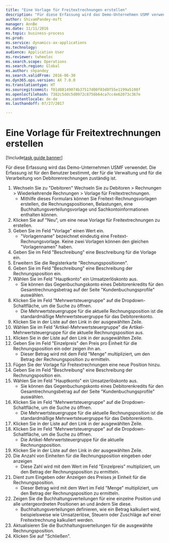 ```yaml
--- 
title: "Eine Vorlage für Freitextrechnungen erstellen"
description: "Für diese Erfassung wird das Demo-Unternehmen USMF verwendet."
author: ShivamPandey-msft
manager: AnnBe
ms.date: 11/11/2016
ms.topic: business-process
ms.prod: 
ms.service: dynamics-ax-applications
ms.technology: 
audience: Application User
ms.reviewer: twheeloc
ms.search.scope: Operations
ms.search.region: Global
ms.author: shpandey
ms.search.validFrom: 2016-06-30
ms.dyn365.ops.version: AX 7.0.0
ms.translationtype: HT
ms.sourcegitcommit: f01d88149074b37517d00f03d8f55e1199a5198f
ms.openlocfilehash: 7382c5ddc5d0972c8756b64ca7cc4e62073c367e
ms.contentlocale: de-de
ms.lasthandoff: 07/27/2017

---
```

# <a name="create-a-free-text-invoice-template"></a>Eine Vorlage für Freitextrechnungen erstellen

[!include[task guide banner](../../includes/task-guide-banner.md)]

Für diese Erfassung wird das Demo-Unternehmen USMF verwendet. Die Erfassung ist für den Benutzer bestimmt, der für die Verwaltung und für die Verarbeitung von Debitorenrechnungen zuständig ist.

1. Wechseln Sie zu "Debitoren" Wechseln Sie zu Debitoren > Rechnungen > Wiederkehrende Rechnungen > Vorlage für Freitextrechnungen.
    * Mithilfe dieses Formulars können Sie Freitext-Rechnungsvorlagen erstellen, die Rechnungspositionen, Belastungen, eine Buchhaltungsverteilungsvorlage und Sachkontoinformationen enthalten können.  
2. Klicken Sie auf "Neu", um eine neue Vorlage für Freitextrechnungen zu erstellen.
3. Geben Sie im Feld "Vorlage" einen Wert ein.
    * "Vorlagenname" bezeichnet eindeutig eine Freitext-Rechnungsvorlage. Keine zwei Vorlagen können den gleichen "Vorlagennamen" haben.  
4. Geben Sie im Feld "Beschreibung" eine Beschreibung für die Vorlage ein.
5. Erweitern Sie die Registerkarte "Rechnungspositionen".
6. Geben Sie im Feld "Beschreibung" eine Beschreibung der Rechnungsposition ein.
7. Wählen Sie im Feld "Hauptkonto" ein Umsatzerlöskonto aus.
    * Sie können das Gegenbuchungskonto eines Debitorenkredits für den Gesamtrechnungsbetrag auf der Seite "Kundenbuchungsprofile" auswählen.  
8. Klicken Sie im Feld "Mehrwertsteuergruppe" auf die Dropdown-Schaltfläche, um die Suche zu öffnen.
    * Die Mehrwertsteuergruppe für die aktuelle Rechnungsposition ist die standardmäßige Mehrwertsteuergruppe für das Debitorenkonto.  
9. Klicken Sie in der Liste auf den Link in der ausgewählten Zeile.
10. Wählen Sie im Feld "Artikel-Mehrwertsteuergruppe" die Artikel-Mehrwertsteuergruppe für die aktuelle Rechnungsposition aus.
11. Klicken Sie in der Liste auf den Link in der ausgewählten Zeile.
12. Geben Sie im Feld "Einzelpreis" den Preis pro Einheit für die Rechnungsposition ein oder zeigen ihn an.
    * Dieser Betrag wird mit dem Feld "Menge" multipliziert, um den Betrag der Rechnungsposition zu ermitteln.  
13. Fügen Sie der Vorlage für Freitextrechnungen eine neue Position hinzu.
14. Geben Sie im Feld "Beschreibung" eine Beschreibung der Rechnungsposition ein.
15. Wählen Sie im Feld "Hauptkonto" ein Umsatzerlöskonto aus.
    * Sie können das Gegenbuchungskonto eines Debitorenkredits für den Gesamtrechnungsbetrag auf der Seite "Kundenbuchungsprofile" auswählen.  
16. Klicken Sie im Feld "Mehrwertsteuergruppe" auf die Dropdown-Schaltfläche, um die Suche zu öffnen.
    * Die Mehrwertsteuergruppe für die aktuelle Rechnungsposition ist die standardmäßige Mehrwertsteuergruppe für das Debitorenkonto.  
17. Klicken Sie in der Liste auf den Link in der ausgewählten Zeile.
18. Klicken Sie im Feld "Mehrwertsteuergruppe" auf die Dropdown-Schaltfläche, um die Suche zu öffnen.
    * Die Artikel-Mehrwertsteuergruppe für die aktuelle Rechnungsposition.  
19. Klicken Sie in der Liste auf den Link in der ausgewählten Zeile.
20. Die Anzahl von Einheiten für die Rechnungsposition eingeben oder anzeigen
    * Diese Zahl wird mit dem Wert im Feld "Einzelpreis" multipliziert, um den Betrag der Rechnungsposition zu ermitteln.  
21. Dient zum Eingeben oder Anzeigen des Preises je Einheit für die Rechnungsposition. 
    * Dieser Betrag wird mit dem Wert im Feld "Menge" multipliziert, um den Betrag der Rechnungsposition zu ermitteln.  
22. Zeigen Sie die Buchhaltungsverteilungen für eine einzelne Position und alle untergeordneten Positionen an und ändern Sie diese.
    * Buchhaltungsverteilungen definieren, wie ein Betrag kalkuliert wird, beispielsweise wie Umsatzerlöse, Steuern oder Zuschläge auf einer Freitextrechnung kalkuliert werden.  
23. Aktualisieren Sie die Buchhaltungsverteilungen für die ausgewählte Rechnungsposition.
24. Klicken Sie auf "Schließen".


